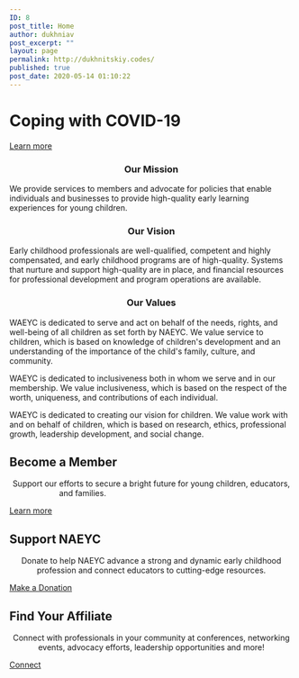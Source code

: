 ```yaml
---
ID: 8
post_title: Home
author: dukhniav
post_excerpt: ""
layout: page
permalink: http://dukhnitskiy.codes/
published: true
post_date: 2020-05-14 01:10:22
---
```

<h1>Coping with COVID-19</h1>
<a href="https://www.naeyc.org/resources/topics/covid-19" role="button">
Learn more
</a>
<h3 style="text-align: center;">Our Mission</h3>
We provide services to members and advocate for policies that enable individuals and businesses to provide high-quality early learning experiences for young children.
<h3 style="text-align: center;">Our Vision</h3>
Early childhood professionals are well-qualified, competent and highly compensated, and early childhood programs are of high-quality. Systems that nurture and support high-quality are in place, and financial resources for professional development and program operations are available.
<h3 style="text-align: center;">Our Values</h3>
WAEYC is dedicated to serve and act on behalf of the needs, rights, and well-being of all children as set forth by NAEYC. We value service to children, which is based on knowledge of children's development and an understanding of the importance of the child's family, culture, and community.

WAEYC is dedicated to inclusiveness both in whom we serve and in our membership. We value inclusiveness, which is based on the respect of the worth, uniqueness, and contributions of each individual.

WAEYC is&nbsp;dedicated&nbsp;to creating our vision for children. We value work with and on behalf of children, which is based on&nbsp;research, ethics, professional growth, leadership development, and social change.
<h2>Become a Member</h2>
<p style="text-align: center;">Support our efforts to secure a bright future for young children, educators, and families.&nbsp; &nbsp; &nbsp; &nbsp; &nbsp; &nbsp; &nbsp; &nbsp; &nbsp; &nbsp; &nbsp; &nbsp; &nbsp; &nbsp; &nbsp; &nbsp; &nbsp; &nbsp; &nbsp; &nbsp; &nbsp; &nbsp; &nbsp; &nbsp; &nbsp; &nbsp; &nbsp; &nbsp; &nbsp; &nbsp; &nbsp;&nbsp;</p>


<a href="http://dukhnitskiy.codes/about-us/membership/" data-text="Go!">
Learn more
</a>
<h2>Support NAEYC</h2>
<p style="text-align: center;">Donate to help NAEYC advance a strong and dynamic early childhood profession and connect educators to cutting-edge resources.</p>


<a href="https://www.naeyc.org/about-us/donate" data-text="Go!">
Make a Donation
</a>
<h2>Find Your Affiliate</h2>
<p style="text-align: center;">Connect with professionals in your community at conferences, networking events, advocacy efforts, leadership opportunities and more!</p>


<a href="http://dukhnitskiy.codes/chapters/" data-text="Go!">
Connect
</a>